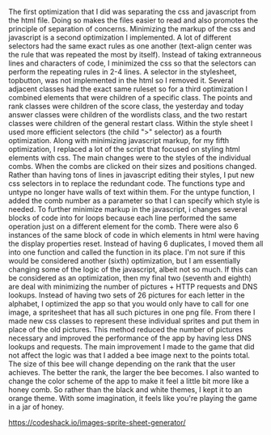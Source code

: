 The first optimization that I did was separating the css and javascript from the html file. Doing so makes the files easier to read and also promotes the principle of separation of concerns. Minimizing the markup of the css and javascript is a second optimization I implemented. A lot of different selectors had the same exact rules as one another (text-align center was the rule that was repeated the most by itself). Instead of taking extranneous lines and characters of code, I minimized the css so that the selectors can perform the repeating rules in 2-4 lines. A selector in the stylesheet, topbutton, was not implemented in the html so I removed it. Several adjacent classes had the exact same ruleset so for a third optimization I combined elements that were children of a specific class. The points and rank classes were children of the score class, the yesterday and today answer classes were children of the wordlists class, and the two restart classes were children of the general restart class. Within the style sheet I used more efficient selectors (the child ">" selector) as a fourth optimization. Along with minimizing javascript markup, for my fifth optimization, I replaced a lot of the script that focused on styling html elements with css. The main changes were to the styles of the individual combs. When the combs are clicked on their sizes and positions changed. Rather than having tons of lines in javascript editing their styles, I put new css selectors in to replace the redundant code. The functions type and untype no longer have walls of text within them. For the untype function, I added the comb number as a parameter so that I can specify which style is needed. To further minimize markup in the javascript, i changes several blocks of code into for loops because each line performed the same operation just on a different element for the comb. There were also 6 instances of the same block of code in which elements in html were having the display properties reset. Instead of having 6 duplicates, I moved them all into one function and called the function in its place. I'm not sure if this would be considered another (sixth) optimization, but I am essentially changing some of the logic of the javascript, albeit not so much. If this can be considered as an optimization, then my final two (seventh and eighth) are deal with minimizing the number of pictures + HTTP requests and DNS lookups. Instead of having two sets of 26 pictures for each letter in the alphabet, I optimized the app so that you would only have to call for one image, a spritesheet that has all such pictures in one png file. From there I made new css classes to represent these individual sprites and put them in place of the old pictures. This method reduced the number of pictures necessary and improved the performance of the app by having less DNS lookups and requests.
The main improvement I made to the game that did not affect the logic was that I added a bee image next to the points total. The size of this bee will change depending on the rank that the user achieves. The better the rank, the larger the bee becomes. I also wanted to change the color scheme of the app to make it feel a little bit more like a honey comb. So rather than the black and white themes, I kept it to an orange theme. With some imagination, it feels like you're playing the game in a jar of honey.

https://codeshack.io/images-sprite-sheet-generator/ 